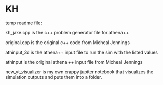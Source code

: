 # KH
temp readme file:

kh_jake.cpp is the c++ problem generator file for athena++

original.cpp is the original c++ code from Micheal Jennings

athinput_3d is the athena++ input file to run the sim with the listed values

athinput is the original athena ++ input file from Micheal Jennings

new_yt_visualizer is my own crappy jupiter notebook that visualizes the simulation outputs and puts them into a folder.
